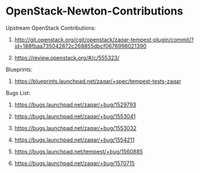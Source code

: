 # OpenStack-Newton-Contributions
 
Upstream OpenStack Contributions:

1. http://git.openstack.org/cgit/openstack/zaqar-tempest-plugin/commit/?id=188fbaa735042872c268855dbcf0676998021390
 
2. https://review.openstack.org/#/c/555323/
 
Blueprints:

1. https://blueprints.launchpad.net/zaqar/+spec/tempest-tests-zaqar
 
Bugs List:

1. https://bugs.launchpad.net/zaqar/+bug/1529793

2. https://bugs.launchpad.net/zaqar/+bug/1553041

3. https://bugs.launchpad.net/zaqar/+bug/1553032

4. https://bugs.launchpad.net/zaqar/+bug/1554211

5. https://bugs.launchpad.net/tempest/+bug/1560885

6. https://bugs.launchpad.net/zaqar/+bug/1570715
 
